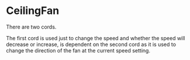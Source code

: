 # CeilingFan

There are two cords.

The first cord is used just to change the speed and whether the speed will decrease or increase, is dependent on the second cord as it is used to change the direction of the fan at the current speed setting.

